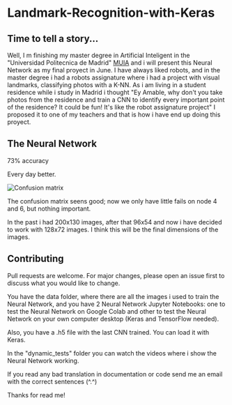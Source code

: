# Landmark-Recognition-with-Keras

## Time to tell a story...
Well, I m finishing my master degree in Artificial Inteligent in the "Universidad Politecnica de Madrid" 
[MUIA](http://www.dia.fi.upm.es/masteria/?q=es/MUIA) and i will present this Neural Network as my final proyect in June.
I have always liked robots, and in the master degree i had a robots assignature where i had a project 
with visual landmarks, classifying photos with a K-NN. 
As i am living in a student residence while i study in Madrid i thought 
"Ey Amable, why don't you take photos from the residence and train a CNN to 
identify every important point of the residence? It could be fun! It's like the robot assignature project" 
I proposed it to one of my teachers and that is how i have end up doing this proyect.

## The Neural Network
73% accuracy

Every day better.

![Confusion matrix](https://github.com/Amable-Valdes/Landmark-Recognition-with-Keras/blob/master/others/confusionMatrixWithNorm.PNG)

The confusion matrix seens good; now we only have little fails on node 4 and 6, but nothing important.

In the past i had 200x130 images, after that 96x54 and now i have decided to work with 128x72 images.
I think this will be the final dimensions of the images.

## Contributing
Pull requests are welcome. For major changes, please open an issue first to discuss what you would like to change.

You have the data folder, where there are all the images i used to train the Neural Network, and you have 2 
Neural Network Jupyter Notebooks: one to test the Neural Network on Google Colab and other 
to test the Neural Network on your own computer desktop (Keras and TensorFlow needed).

Also, you have a .h5 file with the last CNN trained. You can load it with Keras.

In the "dynamic_tests" folder you can watch the videos where i show the Neural Network working.

If you read any bad translation in documentation or code send me an email with the correct sentences (^.^)

Thanks for read me!